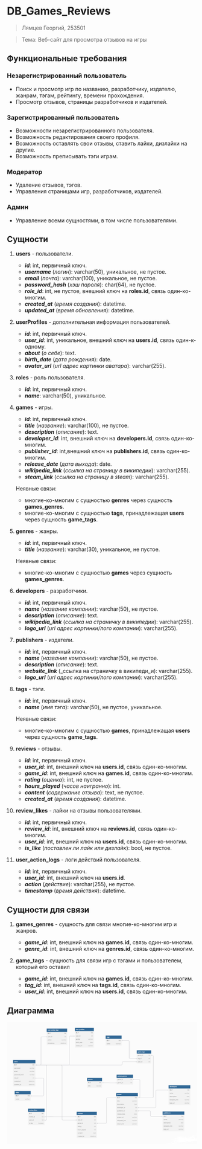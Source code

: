 # DB_Games_Reviews

>Лямцев Георгий, 253501

>Тема: Веб-сайт для просмотра отзывов на игры

## Функциональные требования

### Незарегистрированный пользователь
- Поиск и просмотр игр по названию, разработчику, издателю, жанрам, тэгам, рейтингу, времени прохождения.
- Просмотр отзывов, страницы разработчиков и издателей.

### Зарегистрированный пользователь
- Возможности незарегистрированного пользователя.
- Возможность редактирования своего профиля.
- Возможность оставлять свои отзывы, ставить лайки, дизлайки на другие.
- Возможность преписывать тэги играм.

### Модератор
- Удаление отзывов, тэгов.
- Управления страницами игр, разработчиков, издателей.

### Админ
- Управление всеми сущностями, в том числе пользователями.


## Сущности

1. **users** - пользователи.
   - **_id_**: int, первичный ключ.
   - **_username_** (_логин_): varchar(50), уникальное, не пустое.
   - **_email_** (_почта_): varchar(100), уникальное, не пустое.
   - **_password_hash_** (_хэш пароля_): char(64), не пустое. 
   - **_role_id_**: int, не пустое, внешний ключ на **roles.id**, связь один-ко-многим.
   - **_created_at_** (_время создания_): datetime.
   - **_updated_at_** (_время обновления_): datetime.
     
2. **userProfiles** - дополнительная информация пользователей.
   - **_id_**: int, первичный ключ.
   - **_user_id_**: int, уникальное, внешний ключ на **users.id**, связь один-к-одному.
   - **_about_** (_о себе_): text.
   - **_birth_date_** (_дата рождения_): date.
   - **_avatar_url_** (_url адрес картинки аватара_): varchar(255).
     
3. **roles** - роль пользователя.
   - **_id_**: int, первичный ключ.
   - **_name_**: varchar(50), уникальное.
     
4. **games** - игры.
   - **_id_**: int, первичный ключ.
   - **_title_** (_название_): varchar(100), не пустое.
   - **_description_** (_описание_): text.
   - **_developer_id_**: int, внешний ключ на **developers.id**, связь один-ко-многим.
   - **_publisher_id_**: int,внешний ключ на **publishers.id**, связь один-ко-многим.
   - **_release_date_** (_дата выхода_): date.
   - **_wikipedia_link_** (_ссылка на страницу в википедии_): varchar(255).
   - **_steam_link_** (_ссылка на страницу в steam_): varchar(255).

   Неявные связи:
    - многие-ко-многим с сущностью **genres** через сущность **games_genres**.
    - многие-ко-многим с сущностью **tags**, принадлежащая **users** через сущность **game_tags**.
       
5. **genres** - жанры.
   - **_id_**: int, первичный ключ.
   - **_title_** (_название_): varchar(30), уникальное, не пустое.
  
   Неявные связи:
    - многие-ко-многим с сущностью **games** через сущность **games_genres**.
       
6. **developers** - разработчики.
   - **_id_**: int, первичный ключ.
   - **_name_** (_название компании_): varchar(50), не пустое.
   - **_description_** (_описание_): text.
   - **_wikipedia_link_** (_ссылка на страничку в википедии_): varchar(255).
   - **_logo_url_** (_url адрес картинки/лого компании_): varchar(255).
     
7. **publishers** - издатели.
   - **_id_**: int, первичный ключ.
   - **_name_** (_название компании_): varchar(50), не пустое.
   - **_description_** (_описание_): text.
   - **_website_link_** (_ссылка на страничку в википеди_и): varchar(255).
   - **_logo_url_** (_url адрес картинки/лого компании_): varchar(255).
     
8. **tags** - тэги.
   - **_id_**: int, первичный ключ.
   - **_name_** (_имя тэга_): varchar(50), не пустое, уникальное.
  
   Неявные связи:
    - многие-ко-многим с сущностью **games**, принадлежащая **users** через сущность **game_tags**.
     
9. **reviews** - отзывы.
    - **_id_**: int, первичный ключ.
    - **_user_id_**: int, внешний ключ на **users.id**, связь один-ко-многим.
    - **_game_id_**: int, внешний ключ на **games.id**, связь один-ко-многим.
    - **_rating_** (_оценка_): int, не пустое.
    - **_hours_played_** (_часов наигранно_): int.
    - **_content_** (_содержание отзыва_): text, не пустое.
    - **_created_at_** (_время создания_): datetime.
      
10. **review_likes** - лайки на отзывы пользователями.
    - **_id_**: int, первичный ключ.
    - **_review_id_**: int, внешний ключ на **reviews.id**, связь один-ко-многим.
    - **_user_id_**: int, внешний ключ на **users.id**, связь один-ко-многим.
    - **_is_like_** (_поставлен ли лайк или дизлайк_): bool, не пустое.
      
11. **user_action_logs** - логи действий пользователя.
    - **_id_**: int, первичный ключ.
    - **_user_id_**: int, внешний ключ на **users.id**.
    - **_action_** (_действие_): varchar(255), не пустое.
    - **_timestamp_** (_время действия_): datetime.

## Сущности для связи

1. **games_genres** - сущность для связи многие-ко-многим игр и жанров.
   - **_game_id_**: int, внешний ключ на **games.id**, связь один-ко-многим.
   - **_genre_id_**: int, внешний ключ на **genres.id**, связь один-ко-многим.
     
2. **game_tags** - сущность для связи игр с тэгами и пользователем, который его оставил
   - **_game_id_**: int, внешний ключ на **games.id**, связь один-ко-многим.
   - **_tag_id_**: int, внешний ключ на **tags.id**, связь один-ко-многим.
   - **_user_id_**: int, внешний ключ на **users.id**, связь один-ко-многим.

## Диаграмма
![Диаграмма](diagram.png)
  
